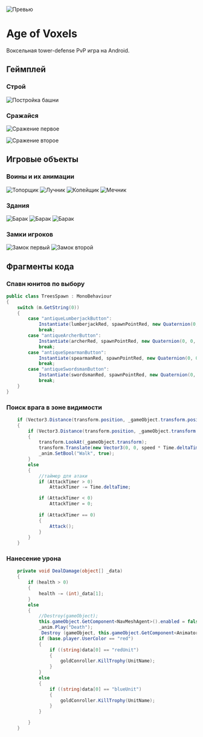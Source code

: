 ![Превью](./Desc/preview.png) 

# Age of Voxels
Воксельная tower-defense PvP игра на Android.

## Геймплей

### Строй
![Постройка башни](./Desc/tower.gif)

### Сражайся
![Сражение первое](./Desc/fight2.gif)


![Сражение второе](./Desc/fight1.gif)

## Игровые объекты

### Воины и их анимации
![Топорщик](./Desc/axeman.png)
![Лучник](./Desc/archer.png)
![Копейщик](./Desc/pikeman.png)
![Мечник](./Desc/knight.png)

### Здания
![Барак](./Desc/tower1.png)
![Барак](./Desc/tower2.png)
![Барак](./Desc/tower3.png)

### Замки игроков
![Замок первый](./Desc/castle1.png)
![Замок второй](./Desc/castle2.png)



## Фрагменты кода

### Спавн юнитов по выбору
```csharp
public class TreesSpawn : MonoBehaviour
{
    switch (m.GetString(0))
    {
        case "antiqueLumberjackButton":
            Instantiate(lumberjackRed, spawnPointRed, new Quaternion(0, 0, 0, 0));
            break;
        case "antiqueArcherButton":
            Instantiate(archerRed, spawnPointRed, new Quaternion(0, 0, 0, 0));
            break;
        case "antiqueSpearmanButton":
            Instantiate(spearmanRed, spawnPointRed, new Quaternion(0, 0, 0, 0));
            break;
        case "antiqueSwordsmanButton":
            Instantiate(swordsmanRed, spawnPointRed, new Quaternion(0, 0, 0, 0));
            break;
    }
} 
```

### Поиск врага в зоне видимости
```csharp
    if (Vector3.Distance(transform.position, _gameObject.transform.position) < seeDistance)
    {
        if (Vector3.Distance(transform.position, _gameObject.transform.position) > attackDistance)
        {
            transform.LookAt(_gameObject.transform);
            transform.Translate(new Vector3(0, 0, speed * Time.deltaTime));
            _anim.SetBool("Walk", true);
        }
        else
        {
            //таймер для атаки
            if (AttackTimer > 0)
                AttackTimer -= Time.deltaTime;

            if (AttackTimer < 0)
                AttackTimer = 0;
            
            if (AttackTimer == 0)
            {
                Attack();
            }
        }
    }
```

### Нанесение урона
```csharp
    private void DealDamage(object[] _data)
    {
        if (health > 0)
        {
            health -= (int)_data[1];
        }
        else
        {
            //Destroy(gameObject);
            this.gameObject.GetComponent<NavMeshAgent>().enabled = false;
            _anim.Play("Death");
             Destroy (gameObject, this.gameObject.GetComponent<Animator>().GetCurrentAnimatorStateInfo(0).length);
            if (base.player.UserColor == "red")
            {
                if ((string)data[0] == "redUnit")
                {
                    goldConroller.KillTrophy(UnitName);
                }
            }
            else
            {
                if ((string)data[0] == "blueUnit")
                {
                    goldConroller.KillTrophy(UnitName);
                }
            }

        }
    }
```

